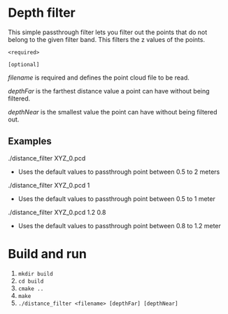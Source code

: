 # Depth filter
This simple passthrough filter lets you filter out the points that do not belong to the given filter band.
This filters the z values of the points.

`<required>`

`[optional]`

*filename* is required and defines the point cloud file to be read.

*depthFar* is the farthest distance value a point can have without being filtered.
  
*depthNear* is the smallest value the point can have without being filtered out.

## Examples
./distance_filter XYZ_0.pcd
- Uses the default values to passthrough point between 0.5 to 2 meters

./distance_filter XYZ_0.pcd 1
- Uses the default values to passthrough point between 0.5 to 1 meter

./distance_filter XYZ_0.pcd 1.2 0.8
- Uses the default values to passthrough point between 0.8 to 1.2 meter

# Build and run
1. `mkdir build`
2. `cd build`
3. `cmake ..`
4. `make`
5. `./distance_filter <filename> [depthFar] [depthNear]`
